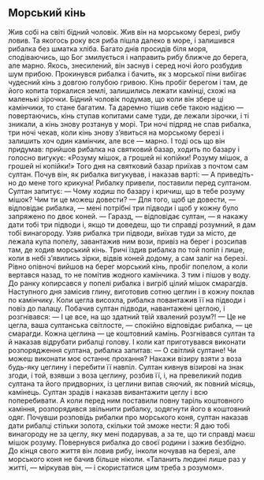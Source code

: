 ## Морський кінь

Жив собі на світі бідний чоловік. Жив він на морському березі, рибу ловив. Та якогось року вся риба пішла далеко в море, і залишився рибалка без шматка хліба. Багато днів просидів біля моря, сподіваючись, що Бог змилується і направить рибу ближче до берега, але марно. Якось, знесилений, він заснув і серед ночі його розбудив шум прибою. Прокинувся рибалка і бачить, як з морської піни вибігає чудесний кінь з довгою голубою гривою. Кінь пробіг берегом і там, де його копита торкалися землі, залишились лежати камінці, схожі на маленькі зірочки. Бідний чоловік подумав, що коли він збере ці камінчики, то стане багатим. Та даремно тішив себе такою надією — повертаючись, кінь ступав копитами саме туди, де лежали зірочки, і ті зникали, а кінь знову розтанув у морі.
Три ночі підряд не спав рибалка, три ночі чекав, коли кінь знову з’явиться на морському березі і залишить хоч один камінчик, але все — марно. І тоді ось що він придумав: прийшов рибалка на святковий базар, ходить по базару і голосно вигукує: «Розуму мішок, а грошей ні копійки! Розуму мішок,
а грошей ні копійки!»
Того дня на святковий базар приїхав з почтом сам султан. Почув він, як рибалка вигукував, і наказав варті:
— А приведіть-но до мене того крикуна! Рибалку привели, поставили перед султаном. Султан запитує:
— Чому ходиш по базару і кричиш, що в тебе розуму мішок? Чим ти це можеш довести?
— Для того, щоб це довести, — відповідає рибалка, — мені потрібні три підводи і щоб у кожну було запряжено по двоє коней.
— Гаразд, — відповідає султан, — я накажу дати тобі три підводи і, якщо ти доведеш, що ти справді розумний, я дам
тобі винагороду.
Узяв рибалка три підводи, виїхав туди за місто, де лежала купа попелу, завантажив ним вози, привіз на берег і розсипав там, де ходив морський кінь. Тричі їздив рибалка по той попіл і лише, коли в небі з’явились зірки, відвів коней додому, а сам заліг на березі.
Рівно опівночі вийшов на берег морський кінь, пробіг попелом, а коли вертався назад, то не помітив жодного камінчика. З тим і пішов у воду.
До ранку копирсався у попелі рибалка і вигріб цілий мішок смарагдів. Наступного дня замісив глину, виготовив сотню цеглин і в кожну поклав по камінчику. Коли цегла висохла, рибалка повантажив її на підводи і повіз до палацу. Побачив султан підводи, навантажені цеглою, і розгнівався:
— І це все, на що здатний твій хвалений розум?!
— Це не цегла, ваша султанська світлосте, — спокійно відповідає рибалка, — це смарагди. Кожна цеглина — це коштовний камінь.
Розгнівався султан та й наказав відрубати рибалці голову. І коли кат приготувався виконати розпорядження султана, рибалка запитав:
— О світлий султане! Чи можеш виконати моє останнє прохання? Накажи візиру взяти з воза будь-яку цеглину і перебити її навпіл.
Султан кивнув візирові на знак згоди, і той, взявши з воза цеглину, розбив її, і, на превеликий подив султана та його придворних, із цеглини випав сяючий, як повний місяць, камінець. Султан зрадів і наказав вивантажити цеглу і всю поперебивати. А коли перед ним поставили повну таріль коштовного каміння, розпорядився звільнити рибалку, зодягнути його в коштовний одяг. Почувши розповідь рибалки про морського коня, султан наказав дати рибалці стільки золота, скільки той зможе нести:
Я даю тобі винагороду не за цеглу, яку мені подарував, а за те, що ти справді маєш мішок розуму.
Повернувся рибалка до своєї родини і зажив безбідно. До кінця свого життя він ловив рибу, інколи ночував на березі, але морського коня не бачив більше ніколи. «Таланить людині лише раз у житті, — міркував він, — і скористатися цим треба з розумом».
